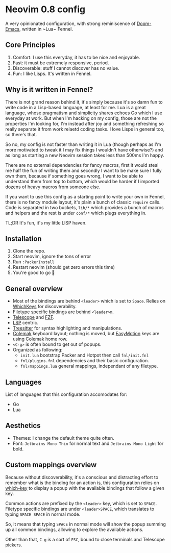 # Neovim 0.8 config

A very opinionated configuration, with strong reminiscence of [Doom-Emacs](https://github.com/hlissner/doom-emacs), written in ~Lua~ Fennel.

## Core Principles

1. Comfort: I use this everyday, it has to be nice and enjoyable.
2. Fast: it must be extremely responsive, period.
3. Discoverable: stuff I cannot discover has no value.
4. Fun: I like Lisps. It's written in Fennel.

## Why is it written in Fennel?

There is not grand reason behind it, it's simply because it's so damn fun to write code in a Lisp-based language, at least for me. Lua is a great language, whose pragmatism and simplicity shares echoes Go which I use everyday at work. But when I'm hacking on my config, those are not the properties I'm looking for, I'm instead after joy and something refreshing so really separate it from work relaetd coding tasks. I love Lisps in general too, so there's that. 

So no, my config is not faster than writing it in Lua (though perhaps as I'm more motivated to tweak it I may fix things I wouldn't have otherwise?) and as long as starting a new Neovim session takes less than 500ms I'm happy. 

There are no external dependencies for fancy macros, first it would steal me half the fun of writing them and secondly I want to be make sure I fully own them, because if something goes wrong, I want to be able to understand them from top to bottom, which would be harder if I imported dozens of heavy macros from someone else.

If you want to use this config as a starting point to write your own in Fennel, there is no fancy module layout, it's plain a bunch of classic `require` calls. Code is separated in two buckets, `lib/*` which provides a bunch of macros and helpers and the rest is under `conf/*` which plugs everything in.

TL;DR It's fun, it's my little LISP haven.

## Installation

1. Clone the repo.
2. Start neovim, ignore the tons of error
3. Run `:PackerInstall`
4. Restart neovim (should get zero errors this time)
5. You're good to go :rainbow:

## General overview

- Most of the bindings are behind `<leader>` which is set to `Space`. Relies on [WhichKeys](https://github.com/folke/which-key.nvim) for discoverability.
- Filetype specific bindings are behind `<leader>m`.
- [Telescope](https://github.com/nvim-telescope/telescope.nvim) and [FZF](https://github.com/junegunn/fzf.vim).
- [LSP](https://microsoft.github.io/language-server-protocol/) centric.
- [Treesitter](https://github.com/tree-sitter/tree-sitter) for syntax highlighting and manipulations.
- [Colemak](https://colemak.com) keyboard layout; nothing is moved, but [EasyMotion](https://github.com/easymotion/vim-easymotion) keys are using Colemak home row.
- `<C-g>` is often bound to get out of popups.
- Organized as following:
  - `init.lua` bootstrap Packer and Hotpot then call `fnl/init.fnl`
  - `fnl/plugins.fnl` dependencies and their basic configuration.
  - `fnl/mappings.lua` general mappings, independant of any filetype.

## Languages

List of languages that this configuration accomodates for:

- Go
- Lua

## Aesthetics

- Themes: I change the default theme quite often.
- Font: `Jetbrains Mono Thin` for normal text and `Jetbrains Mono Light` for bold.

## Custom mappings overview

Because without discoverability, it's a conscious and distracting effort to remember what is the binding for an action is, this configuration relies on [which-key](https://github.com/folke/which-key.nvim) to display
a popup with the available bindings that follow a given key.

Common actions are prefixed by the `<leader>` key, which is set to `SPACE`. Filetype specific bindings are under `<leader>SPACE`, which translates to typing `SPACE SPACE` in normal mode.

So, it means that typing `SPACE` in normal mode will show the popup summing up all common bindings, allowing to explore the available actions.

Other than that, `C-g` is a sort of `ESC`, bound to close terminals and Telescope pickers.

